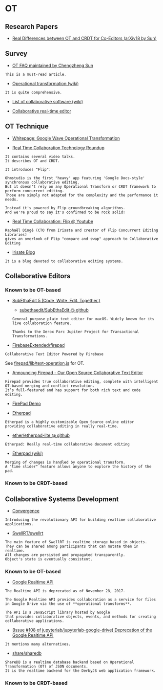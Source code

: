 # OT

## Research Papers
- [Real Differences between OT and CRDT for Co-Editors (arXiv18 by Sun)](https://arxiv.org/pdf/1810.02137.pdf)

## Survey
- [OT FAQ maintained by Chengzheng Sun](http://www3.ntu.edu.sg/home/czsun/projects/otfaq/#_What_is_the_11)

```
This is a must-read article.
```

- [Operational transformation (wiki)](https://en.wikipedia.org/wiki/Operational_transformation)

```
It is quite comprehensive.
```

- [List of collaborative software (wiki)](https://en.wikipedia.org/wiki/List_of_collaborative_software)

- [Collaborative real-time editor](https://en.wikipedia.org/wiki/Collaborative_real-time_editor)

## OT Technique
- [Whitepage: Google Wave Operational Transformation](https://github.com/scrosby/fedone/blob/master/whitepapers/operational-transform/operational-transform.rst)

- [Real Time Collaboration Technology Roundup](https://irisate.com/collaborative-editing-solutions-round-up/)

```
It contains several video talks.
It describes OT and CRDT.

It introduces "Flip":

Ohmstudio is the first "heavy" app featuring 'Google Docs-style' synchronous collaborative editing. 
But it doesn't rely on any Operational Transform or CRDT framework to perform concurrent editing. 
Those are simply not adapted for the complexity and the performance it needs.

Instead it's powered by Flip groundbreaking algorithms. 
And we're proud to say it's confirmed to be rock solid!
```

- [Real Time Collaboration: Flip @ Youtube](https://www.youtube.com/watch?v=W0kQ1um9X6w)

```
Raphaël Dingé (CTO from Irisate and creator of Flip Concurrent Editing Libraries)
gives an overlook of Flip "compare and swap" approach to Collaborative Editing
```

- [Irisate Blog](https://irisate.com/blog/)

```
It is a blog devoted to collaborative editing systems.
```

## Collaborative Editors

### Known to be OT-based
- [SubEthaEdit 5 (Code, Write, Edit. Together.)](https://subethaedit.net/)
  - [subethaedit/SubEthaEdit @ github](https://github.com/subethaedit/SubEthaEdit)

  ```
  General purpose plain text editor for macOS. Widely known for its live collaboration feature. 

  Thanks to the Xerox Parc Jupiter Project for Transactional Transformations.
  ```

- [FirebaseExtended/firepad](https://github.com/FirebaseExtended/firepad)

```
Collaborative Text Editor Powered by Firebase
```

See [firepad/lib/text-operation.js](https://github.com/FirebaseExtended/firepad/blob/master/lib/text-operation.js)
for OT.

  - [Announcing Firepad - Our Open Source Collaborative Text Editor](https://firebase.googleblog.com/2013/04/announcing-firepad-our-open-source.html)
  ```
  Firepad provides true collaborative editing, complete with intelligent OT-based merging and conflict resolution.
  It’s full-featured and has support for both rich text and code editing.
  ```
  - [FirePad Demo](https://demo.firepad.io/#EBDXy0X62z)

- [Etherpad](http://etherpad.org/)

```
Etherpad is a highly customizable Open Source online editor 
providing collaborative editing in really real-time.
```
  - [ether/etherpad-lite @ github](https://github.com/ether/etherpad-lite)

  ```
  Etherpad: Really real-time collaborative document editing
  ```

  - [Etherpad (wiki)](https://en.wikipedia.org/wiki/Etherpad)

  ```
  Merging of changes is handled by operational transform.
  A "time slider" feature allows anyone to explore the history of the pad. 
  ```


### Known to be CRDT-based

## Collaborative Systems Development

- [Convergence](https://convergence.io/)

```
Introducing the revolutionary API for building realtime collaborative applications.
```

- [SwellRT/swellrt](https://github.com/SwellRT/swellrt)

```
The main feature of SwellRT is realtime storage based in objects.
They can be shared among participants that can mutate them in realtime. 
All changes are persisted and propagated transparently. 
Object's state is eventually consistent.
```

### Known to be OT-based
- [Google Realtime API](https://developers.google.com/realtime/overview)

```
The Realtime API is deprecated as of November 28, 2017.

The Google Realtime API provides collaboration as a service for files 
in Google Drive via the use of **operational transforms**. 

The API is a JavaScript library hosted by Google 
that provides collaborative objects, events, and methods for creating collaborative applications.
```

  - [(Issue #108 of jupyterlab/jupyterlab-google-drive) Deprecation of the Google Realtime API](https://github.com/jupyterlab/jupyterlab-google-drive/issues/108)

  ```
  It mentions many alternatives.
  ```
- [share/sharedb](https://github.com/share/sharedb)

```
ShareDB is a realtime database backend based on Operational Transformation (OT) of JSON documents. 
It is the realtime backend for the DerbyJS web application framework.
```

### Known to be CRDT-based
